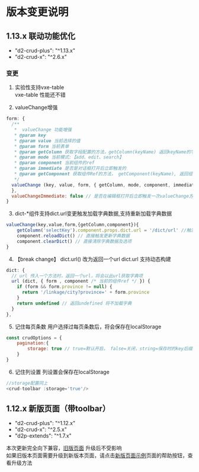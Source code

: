 # 版本变更说明
## 1.13.x  联动功能优化
* "d2-crud-plus": "^1.13.x"
* "d2-crud-x": "^2.6.x"

### 变更
1. 实验性支持vxe-table   
vxe-table 性能还不错

2. valueChange增强
```js
form: {
  /**
   *  valueChange 功能增强
   * @param key
   * @param value 当前选择的值
   * @param form 当前表单
   * @param getColumn 获取字段配置的方法，getColumn(keyName) 返回keyName的字段配置，可以动态修改组件配置
   * @param mode 当前模式:【add、edit、search】
   * @param component 当前组件的ref
   * @param immediate 是否是对话框打开后立即触发的
   * @param getComponent 获取组件Ref的方法， getComponent(keyName), 返回组件ref，可以动态调用该组件的方法
   */
  valueChange (key, value, form, { getColumn, mode, component, immediate, getComponent }) {
  },
  valueChangeImmediate: false // 是否在编辑框打开后立即触发一次valueChange方法
}
```

3. dict-*组件支持dict.url变更触发加载字典数据,支持重新加载字典数据
```js
valueChange(key,value,form,{getColumn,component}){
    getColumn('selectKey').component.props.dict.url = '/dict/url' //触发更新字典数据
    component.reloadDict() // 直接触发更新字典数据
    component.clearDict() // 直接清除字典数据及选项
}
```

4. 【break change】 dict.url() 改为返回一个url
dict.url 支持动态构建
```js
dict: {
  // url 传入一个方法时，返回一个url，将会以此url获取字典项
  url (dict, { form , component /* 当前的组件ref */ }) {
    if (form && form.province != null) { 
      return '/linkage/city?province=' + form.province
    }
    return undefined // 返回undefined 将不加载字典
  }
},
```

5. 记住每页条数
用户选择过每页条数后，将会保存在localStorage
```js
const crudOptions = {
    pagination:{ 
        storage: true // true=默认开启， false=关闭，string=保存时的key后缀
    }
}
```
6. 记住列设置
列设置会保存在localStorage
```js
//storage配置同上
<crud-toolbar :storage='true'/>
```

## 1.12.x 新版页面（带toolbar）
* "d2-crud-plus": "^1.12.x"
* "d2-crud-x": "^2.5.x"
* "d2p-extends": "^1.7.x"

本次更新完全向下兼容，[旧版页面](http://qiniu.veryreader.com/D2CrudPlusExample/index.html#/demo/form/old)  升级后不受影响   
如果旧版本页面需要升级到新版本页面，请点击[新版页面示例]( http://qiniu.veryreader.com/D2CrudPlusExample/index.html#/demo/form/toolbar)页面的帮助按钮，查看升级方法